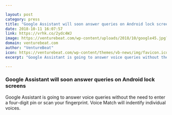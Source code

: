 ```yaml
---

layout: post
category: press
title: "Google Assistant will soon answer queries on Android lock screens"
date: 2018-10-11 16:07:57
link: https://vrhk.co/2ydc4WJ
image: https://venturebeat.com/wp-content/uploads/2018/10/google45.jpg?fit=2222%2C1243&strip=all
domain: venturebeat.com
author: "VentureBeat"
icon: https://venturebeat.com/wp-content/themes/vb-news/img/favicon.ico
excerpt: "Google Assistant is going to answer voice queries without the need to enter a four-digit pin or scan your fingerprint. Voice Match will indentify individual voices."

---
```


### Google Assistant will soon answer queries on Android lock screens

Google Assistant is going to answer voice queries without the need to enter a four-digit pin or scan your fingerprint. Voice Match will indentify individual voices.